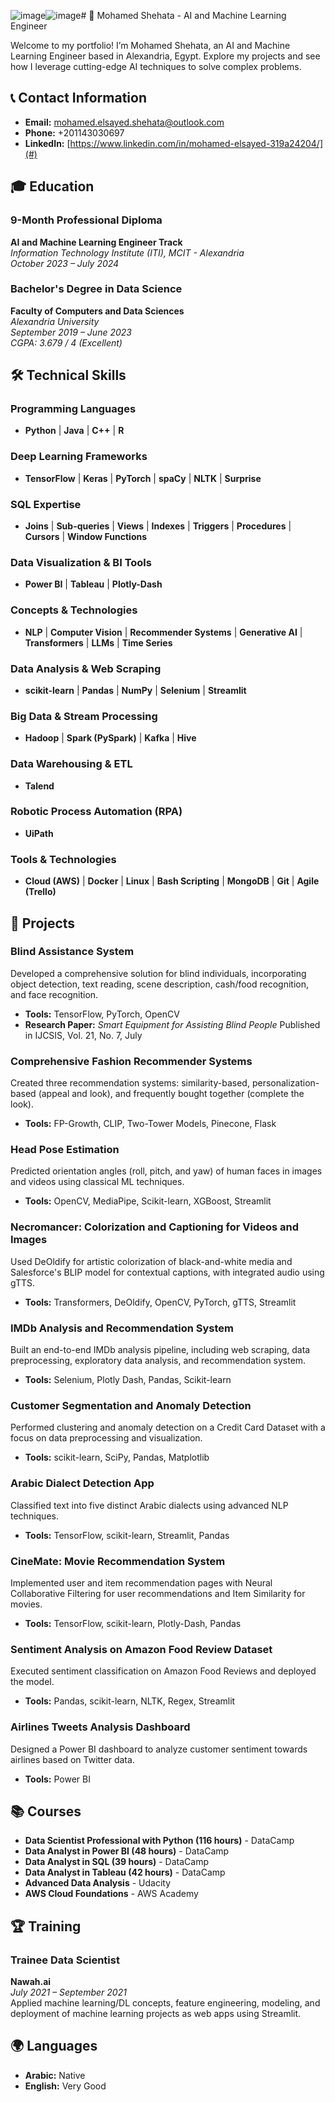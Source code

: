 ![image](https://github.com/user-attachments/assets/be19a381-d941-4ce9-94c0-45746cab2a0b)![image](https://github.com/user-attachments/assets/5042e5f3-6df2-4136-b89b-a14e01c82e6e)# 👋 Mohamed Shehata - AI and Machine Learning Engineer

Welcome to my portfolio! I’m Mohamed Shehata, an AI and Machine Learning Engineer based in Alexandria, Egypt. Explore my projects and see how I leverage cutting-edge AI techniques to solve complex problems.




## 📞 Contact Information
- **Email:** [mohamed.elsayed.shehata@outlook.com](mailto:mohamed.elsayed.shehata@outlook.com)
- **Phone:** +201143030697
- **LinkedIn:** [https://www.linkedin.com/in/mohamed-elsayed-319a24204/](#) 

## 🎓 Education

### 9-Month Professional Diploma
**AI and Machine Learning Engineer Track**  
*Information Technology Institute (ITI), MCIT - Alexandria*  
*October 2023 – July 2024*

### Bachelor's Degree in Data Science
**Faculty of Computers and Data Sciences**  
*Alexandria University*  
*September 2019 – June 2023*  
*CGPA: 3.679 / 4 (Excellent)*

## 🛠️ Technical Skills

### **Programming Languages**
- **Python** | **Java** | **C++** | **R**

### **Deep Learning Frameworks**
- **TensorFlow** | **Keras** | **PyTorch** | **spaCy** | **NLTK** | **Surprise**

### **SQL Expertise**
- **Joins** | **Sub-queries** | **Views** | **Indexes** | **Triggers** | **Procedures** | **Cursors** | **Window Functions**

### **Data Visualization & BI Tools**
- **Power BI** | **Tableau** | **Plotly-Dash**

### **Concepts & Technologies**
- **NLP** | **Computer Vision** | **Recommender Systems** | **Generative AI** | **Transformers** | **LLMs** | **Time Series**

### **Data Analysis & Web Scraping**
- **scikit-learn** | **Pandas** | **NumPy** | **Selenium** | **Streamlit**

### **Big Data & Stream Processing**
- **Hadoop** | **Spark (PySpark)** | **Kafka** | **Hive**

### **Data Warehousing & ETL**
- **Talend**

### **Robotic Process Automation (RPA)**
- **UiPath**

### **Tools & Technologies**
- **Cloud (AWS)** | **Docker** | **Linux** | **Bash Scripting** | **MongoDB** | **Git** | **Agile (Trello)**
## 🚀 Projects

### **Blind Assistance System**
Developed a comprehensive solution for blind individuals, incorporating object detection, text reading, scene description, cash/food recognition, and face recognition.
- **Tools:** TensorFlow, PyTorch, OpenCV
- **Research Paper:** *Smart Equipment for Assisting Blind People* Published in IJCSIS, Vol. 21, No. 7, July

### **Comprehensive Fashion Recommender Systems**
Created three recommendation systems: similarity-based, personalization-based (appeal and look), and frequently bought together (complete the look).
- **Tools:** FP-Growth, CLIP, Two-Tower Models, Pinecone, Flask

### **Head Pose Estimation**
Predicted orientation angles (roll, pitch, and yaw) of human faces in images and videos using classical ML techniques.
- **Tools:** OpenCV, MediaPipe, Scikit-learn, XGBoost, Streamlit

### **Necromancer: Colorization and Captioning for Videos and Images**
Used DeOldify for artistic colorization of black-and-white media and Salesforce's BLIP model for contextual captions, with integrated audio using gTTS.
- **Tools:** Transformers, DeOldify, OpenCV, PyTorch, gTTS, Streamlit

### **IMDb Analysis and Recommendation System**
Built an end-to-end IMDb analysis pipeline, including web scraping, data preprocessing, exploratory data analysis, and recommendation system.
- **Tools:** Selenium, Plotly Dash, Pandas, Scikit-learn

### **Customer Segmentation and Anomaly Detection**
Performed clustering and anomaly detection on a Credit Card Dataset with a focus on data preprocessing and visualization.
- **Tools:** scikit-learn, SciPy, Pandas, Matplotlib

### **Arabic Dialect Detection App**
Classified text into five distinct Arabic dialects using advanced NLP techniques.
- **Tools:** TensorFlow, scikit-learn, Streamlit, Pandas

### **CineMate: Movie Recommendation System**
Implemented user and item recommendation pages with Neural Collaborative Filtering for user recommendations and Item Similarity for movies.
- **Tools:** TensorFlow, scikit-learn, Plotly-Dash, Pandas

### **Sentiment Analysis on Amazon Food Review Dataset**
Executed sentiment classification on Amazon Food Reviews and deployed the model.
- **Tools:** Pandas, scikit-learn, NLTK, Regex, Streamlit

### **Airlines Tweets Analysis Dashboard**
Designed a Power BI dashboard to analyze customer sentiment towards airlines based on Twitter data.
- **Tools:** Power BI

## 📚 Courses

- **Data Scientist Professional with Python (116 hours)** - DataCamp
- **Data Analyst in Power BI (48 hours)** - DataCamp
- **Data Analyst in SQL (39 hours)** - DataCamp
- **Data Analyst in Tableau (42 hours)** - DataCamp
- **Advanced Data Analysis** - Udacity
- **AWS Cloud Foundations** - AWS Academy

## 🏆 Training

### **Trainee Data Scientist**
**Nawah.ai**  
*July 2021 – September 2021*  
Applied machine learning/DL concepts, feature engineering, modeling, and deployment of machine learning projects as web apps using Streamlit.

## 🌍 Languages

- **Arabic:** Native
- **English:** Very Good

